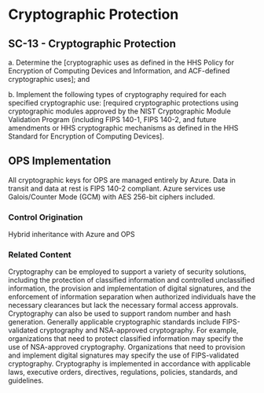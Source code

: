 # Cryptographic Protection
## SC-13 - Cryptographic Protection

a. Determine the [cryptographic uses as defined in the HHS Policy for Encryption of Computing Devices and Information, and ACF-defined cryptographic uses]; and

b. Implement the following types of cryptography required for each specified cryptographic use: [required cryptographic protections using cryptographic modules approved by the NIST Cryptographic Module Validation Program (including FIPS 140-1, FIPS 140-2, and future amendments or HHS cryptographic mechanisms as defined in the HHS Standard for Encryption of Computing Devices].

## OPS Implementation

All cryptographic keys for OPS are managed entirely by Azure.  Data in transit and data at rest is FIPS 140-2 compliant. Azure services use Galois/Counter Mode (GCM) with AES 256-bit ciphers included.

### Control Origination

Hybrid inheritance with Azure and OPS

### Related Content

Cryptography can be employed to support a variety of security solutions, including the protection of classified information and controlled unclassified information, the provision and implementation of digital signatures, and the enforcement of information separation when authorized individuals have the necessary clearances but lack the necessary formal access approvals. Cryptography can also be used to support random number and hash generation. Generally applicable cryptographic standards include FIPS-validated cryptography and NSA-approved cryptography. For example, organizations that need to protect classified information may specify the use of NSA-approved cryptography. Organizations that need to provision and implement digital signatures may specify the use of FIPS-validated cryptography. Cryptography is implemented in accordance with applicable laws, executive orders, directives, regulations, policies, standards, and guidelines.
